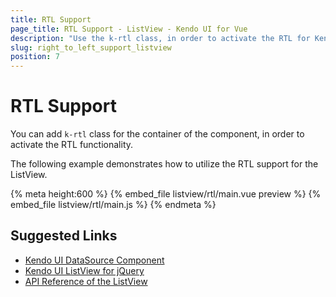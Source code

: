 ```yaml
---
title: RTL Support
page_title: RTL Support - ListView - Kendo UI for Vue
description: "Use the k-rtl class, in order to activate the RTL for Kendo UI ListView wrapper for Vue."
slug: right_to_left_support_listview
position: 7
---
```


# RTL Support

You can add `k-rtl` class for the container of the component, in order to activate the RTL functionality.

The following example demonstrates how to utilize the RTL support for the ListView.

{% meta height:600 %}
{% embed_file listview/rtl/main.vue preview %}
{% embed_file listview/rtl/main.js %}
{% endmeta %}

## Suggested Links

* [Kendo UI DataSource Component](https://docs.telerik.com/kendo-ui/framework/datasource/overview)
* [Kendo UI ListView for jQuery](https://docs.telerik.com/kendo-ui/controls/data-management/listview/overview)
* [API Reference of the ListView](https://docs.telerik.com/kendo-ui/api/javascript/ui/listview)
